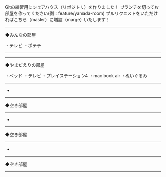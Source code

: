 Gitの練習用にシェアハウス（リポジトリ）を作りました！
ブランチを切ってお部屋を作ってください(例：feature/yamada-room)
プルリクエストをいただければこちら（master）に増設（marge）いたします！


- - - - - - - - - - - - - - - - - - -
◆みんなの部屋

・テレビ
・ポテチ

- - - - - - - - - - - - - - - - - - -

- - - - - - - - - - - - - - - - - - -
◆やまだえりの部屋

・ベッド
・テレビ
・プレイステーション4
・mac book air
・ぬいぐるみ

- - - - - - - - - - - - - - - - - - -

*

- - - - - - - - - - - - - - - - - - -
◆空き部屋



- - - - - - - - - - - - - - - - - - -

*

- - - - - - - - - - - - - - - - - - -
◆空き部屋



- - - - - - - - - - - - - - - - - - -

*

- - - - - - - - - - - - - - - - - - -
◆空き部屋



- - - - - - - - - - - - - - - - - - -
